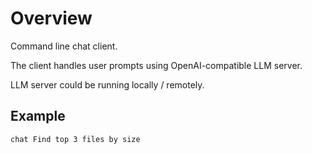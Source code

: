 Overview
========

Command line chat client.

The client handles user prompts using OpenAI-compatible LLM server.

LLM server could be running locally / remotely.


Example
-------

```bash
chat Find top 3 files by size
```
